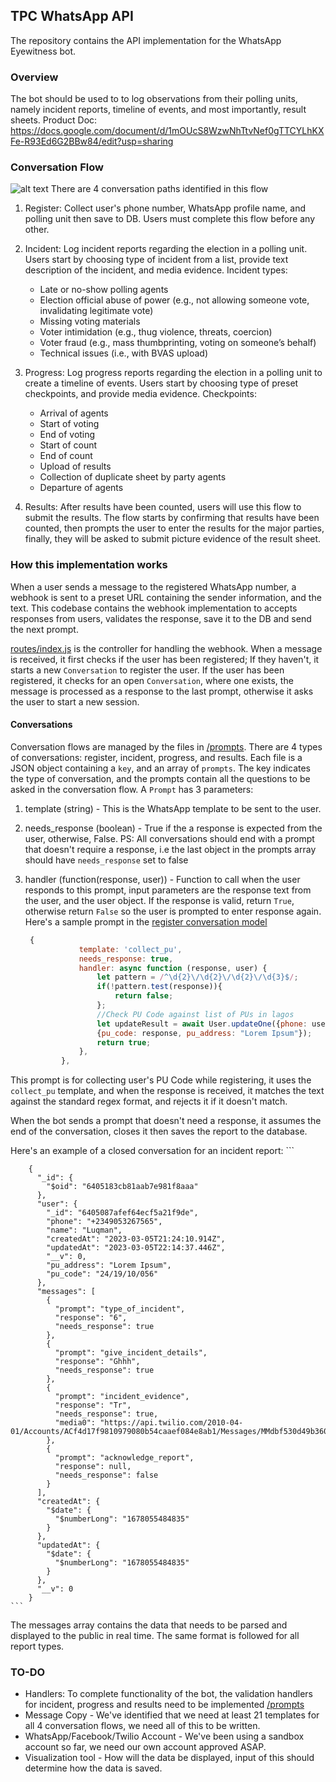 ## TPC WhatsApp API
The repository contains the API implementation for the WhatsApp Eyewitness bot.
### Overview
The bot should be used to to log observations from their polling units, namely incident reports, timeline of events, and most importantly, result sheets.
Product Doc: https://docs.google.com/document/d/1mOUcS8WzwNhTtvNef0gTTCYLhKXFe-R93Ed6G2BBw84/edit?usp=sharing

### Conversation Flow
![alt text](https://res.cloudinary.com/lukman/image/upload/v1678103116/tpc_2x_1_pyvzsa.png)
There are 4 conversation paths identified in this flow
1. Register: Collect user's phone number, WhatsApp profile name, and polling unit then save to DB. Users must complete this flow before any other.
2. Incident: Log incident reports regarding the election in a polling unit. Users start by choosing type of incident from a list, provide text description of the incident, and media evidence.
    Incident types:
    - Late or no-show polling agents
    - Election official abuse of power (e.g., not allowing someone vote, invalidating legitimate vote)
    - Missing voting materials
    - Voter intimidation (e.g., thug violence, threats, coercion)
    - Voter fraud (e.g., mass thumbprinting, voting on someone’s behalf)
    - Technical issues (i.e., with BVAS upload)

3. Progress: Log progress reports regarding the election in a polling unit to create a timeline of events. Users start by choosing type of preset checkpoints, and provide media evidence.
    Checkpoints:
    - Arrival of agents
    - Start of voting
    - End of voting
    - Start of count
    - End of count
    - Upload of results
    - Collection of duplicate sheet by party agents
    - Departure of agents

4. Results: After results have been counted, users will use this flow to submit the results. The flow starts by confirming that results have been counted, then prompts the user to enter the results for the major parties, finally, they will be asked to submit picture evidence of the result sheet.

### How this implementation works
When a user sends a message to the registered WhatsApp number, a webhook is sent to a preset URL containing the sender information, and the text. This codebase contains the webhook implementation to accepts responses from users, validates the response, save it to the DB and send the next prompt.

[routes/index.js](./routes/index.js) is the controller for handling the webhook. When a message is received, it first checks if the user has been registered;
If they haven't, it starts a new `Conversation` to register the user.
If the user has been registered, it checks for an open `Conversation`, where one exists, the message is processed as a response to the last prompt, otherwise it asks the user to start a new session. 

#### Conversations
Conversation flows are managed by the files in [/prompts](./prompts). There are 4 types of conversations: register, incident, progress, and results.
Each file is a JSON object containing a `key`, and an array of `prompts`. The key indicates the type of conversation, and the prompts contain all the questions to be asked in the conversation flow. A `Prompt` has 3 parameters:
1. template (string) - This is the WhatsApp template to be sent to the user.
2. needs_response (boolean) - True if the a response is expected from the user, otherwise, False. PS: All conversations should end with a prompt that doesn't require a response, i.e the last object in the prompts array should have  `needs_response` set to false
3. handler (function(response, user)) - Function to call when the user responds to this prompt, input parameters are the response text from the user, and the user object. If the response is valid, return `True`, otherwise return `False` so the user is prompted to enter response again. 
Here's a sample prompt in the [register conversation model](./prompts/register.js)

    ```js
     {
                template: 'collect_pu',
                needs_response: true,
                handler: async function (response, user) {
                    let pattern = /^\d{2}\/\d{2}\/\d{2}\/\d{3}$/;
                    if(!pattern.test(response)){
                        return false;
                    };
                    //Check PU Code against list of PUs in lagos
                    let updateResult = await User.updateOne({phone: user.phone}, 
                    {pu_code: response, pu_address: "Lorem Ipsum"});
                    return true;
                },
            },
    ```
    
This prompt is for collecting user's PU Code while registering, it uses the `collect_pu` template, and when the response is received, it matches the text against the standard regex format, and rejects it if it doesn't match.

When the bot sends a prompt that doesn't need a response, it assumes the end of the conversation, closes it then saves the report to the database.

Here's an example of a closed conversation for an incident report:
    ```
        
        {
          "_id": {
            "$oid": "6405183cb81aab7e981f8aaa"
          },
          "user": {
            "_id": "6405087afef64ecf5a21f9de",
            "phone": "+2349053267565",
            "name": "Luqman",
            "createdAt": "2023-03-05T21:24:10.914Z",
            "updatedAt": "2023-03-05T22:14:37.446Z",
            "__v": 0,
            "pu_address": "Lorem Ipsum",
            "pu_code": "24/19/10/056"
          },
          "messages": [
            {
              "prompt": "type_of_incident",
              "response": "6",
              "needs_response": true
            },
            {
              "prompt": "give_incident_details",
              "response": "Ghhh",
              "needs_response": true
            },
            {
              "prompt": "incident_evidence",
              "response": "Tr",
              "needs_response": true,
              "media0": "https://api.twilio.com/2010-04-01/Accounts/ACf4d17f9810979080b54caaef084e8ab1/Messages/MMdbf530d49b360dd8e47bc2aa34f09efd/Media/MEe2ca1ba9ed8d91fe19a7a8fe6f76b281"
            },
            {
              "prompt": "acknowledge_report",
              "response": null,
              "needs_response": false
            }
          ],
          "createdAt": {
            "$date": {
              "$numberLong": "1678055484835"
            }
          },
          "updatedAt": {
            "$date": {
              "$numberLong": "1678055484835"
            }
          },
          "__v": 0
        }
    ```
    
The messages array contains the data that needs to be parsed and displayed to the public in real time. The same format is followed for all report types.
### TO-DO
- Handlers: To complete functionality of the bot, the validation handlers for incident, progress and results need to be implemented  [/prompts](./prompts)
- Message Copy - We've identified that we need at least 21 templates for all 4 conversation flows, we need all of this to be written.
- WhatsApp/Facebook/Twilio Account -  We've been using a sandbox account so far, we need our own account approved ASAP.
- Visualization tool - How will the data be displayed, input of this should determine how the data is saved.
